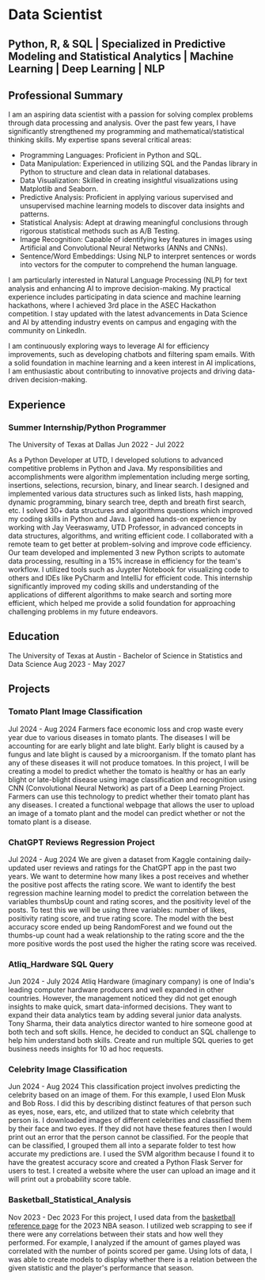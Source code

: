 # Data Scientist

## Python, R, & SQL | Specialized in Predictive Modeling and Statistical Analytics | Machine Learning | Deep Learning | NLP

## Professional Summary

I am an aspiring data scientist with a passion for solving complex problems through data processing and analysis. Over the past few years, I have significantly strengthened my programming and mathematical/statistical thinking skills. My expertise spans several critical areas:

- Programming Languages: Proficient in Python and SQL.
- Data Manipulation: Experienced in utilizing SQL and the Pandas library in Python to structure and clean data in relational databases.
- Data Visualization: Skilled in creating insightful visualizations using Matplotlib and Seaborn.
- Predictive Analysis: Proficient in applying various supervised and unsupervised machine learning models to discover data insights and patterns.
- Statistical Analysis: Adept at drawing meaningful conclusions through rigorous statistical methods such as A/B Testing.
- Image Recognition: Capable of identifying key features in images using Artificial and Convolutional Neural Networks (ANNs and CNNs).
- Sentence/Word Embeddings: Using NLP to interpret sentences or words into vectors for the computer to comprehend the human language. 

I am particularly interested in Natural Language Processing (NLP) for text analysis and enhancing AI to improve decision-making. My practical experience includes participating in data science and machine learning hackathons, where I achieved 3rd place in the ASEC Hackathon competition. I stay updated with the latest advancements in Data Science and AI by attending industry events on campus and engaging with the community on LinkedIn.

I am continuously exploring ways to leverage AI for efficiency improvements, such as developing chatbots and filtering spam emails. With a solid foundation in machine learning and a keen interest in AI implications, I am enthusiastic about contributing to innovative projects and driving data-driven decision-making.

## Experience

### Summer Internship/Python Programmer
The University of Texas at Dallas
Jun 2022 - Jul 2022

As a Python Developer at UTD, I developed solutions to advanced competitive problems in Python and Java. My responsibilities and accomplishments were algorithm implementation including merge sorting, insertions, selections, recursion, binary, and linear search. I designed and implemented various data structures such as linked lists, hash mapping, dynamic programming, binary search tree, depth and breath first search, etc. I solved 30+ data structures and algorithms questions which improved my coding skills in Python and Java. I gained hands-on experience by working with Jay Veeraswamy, UTD Professor, in advanced concepts in data structures, algorithms, and writing efficient code. I collaborated with a remote team to get better at problem-solving and improve code efficiency. Our team developed and implemented 3 new Python scripts to automate data processing, resulting in a 15% increase in efficiency for the team's workflow. I utilized tools such as Juypter Notebook for visualizing code to others and IDEs like PyCharm and IntelliJ for efficient code. This internship significantly improved my coding skills and understanding of the applications of different algorithms to make search and sorting more efficient, which helped me provide a solid foundation for approaching challenging problems in my future endeavors.

## Education

The University of Texas at Austin - Bachelor of Science in Statistics and Data Science
Aug 2023 - May 2027

## Projects

### Tomato Plant Image Classification
Jul 2024 - Aug 2024
Farmers face economic loss and crop waste every year due to various diseases in tomato plants. The diseases I will be accounting for are early blight and late blight. Early blight is caused by a fungus and late blight is caused by a microorganism. If the tomato plant has any of these diseases it will not produce tomatoes. In this project, I will be creating a model to predict whether the tomato is healthy or has an early blight or late-blight disease using image classification and recognition using CNN (Convolutional Neural Network) as part of a Deep Learning Project. Farmers can use this technology to predict whether their tomato plant has any diseases. I created a functional webpage that allows the user to upload an image of a tomato plant and the model can predict whether or not the tomato plant is a disease.


### ChatGPT Reviews Regression Project
Jul 2024 - Aug 2024
We are given a dataset from Kaggle containing daily-updated user reviews and ratings for the ChatGPT app in the past two years. We want to determine how many likes a post receives and whether the positive post affects the rating score. We want to identify the best regression machine learning model to predict the correlation between the variables thumbsUp count and rating scores, and the positivity level of the posts. To test this we will be using three variables: number of likes, positivity rating score, and true rating score. The model with the best accuracy score ended up being RandomForest and we found out the thumbs-up count had a weak relationship to the rating score and the the more positive words the post used the higher the rating score was received.


### Atliq_Hardware SQL Query
Jun 2024 - July 2024
Atliq Hardware (imaginary company) is one of India's leading computer hardware producers and well expanded in other countries.
However, the management noticed they did not get enough insights to make quick, smart data-informed decisions. They want to expand their data analytics team by adding several junior data analysts. Tony Sharma, their data analytics director wanted to hire someone good at both tech and soft skills. Hence, he decided to conduct an SQL challenge to help him understand both skills. Create and run multiple SQL queries to get business needs insights for 10 ad hoc requests.


### Celebrity Image Classification
Jun 2024 - Aug 2024
This classification project involves predicting the celebrity based on an image of them. For this example, I used Elon Musk and Bob Ross. I did this by describing distinct features of that person such as eyes, nose, ears, etc, and utilized that to state which celebrity that person is. I downloaded images of different celebrities and classified them by their face and two eyes. If they did not have these features then I would print out an error that the person cannot be classified. For the people that can be classified, I grouped them all into a separate folder to test how accurate my predictions are. I used the SVM algorithm because I found it to have the greatest accuracy score and created a Python Flask Server for users to test. I created a website where the user can upload an image and it will print out a probability score table.

### Basketball_Statistical_Analysis
Nov 2023 - Dec 2023
For this project, I used data from the [basketball reference page](https://www.basketball-reference.com/leagues/NBA_2023_per_game.html) for the 2023 NBA season. I utilized web scrapping to see if there were any correlations between their stats and how well they performed. For example, I analyzed if the amount of games played was correlated with the number of points scored per game. Using lots of data, I was able to create models to display whether there is a relation between the given statistic and the player's performance that season.


